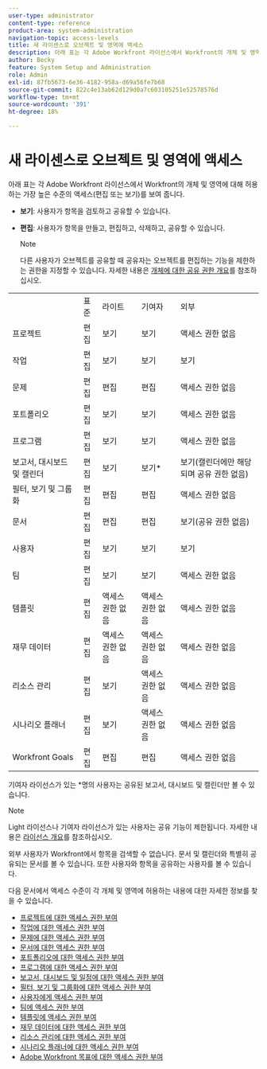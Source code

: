```yaml
---
user-type: administrator
content-type: reference
product-area: system-administration
navigation-topic: access-levels
title: 새 라이센스로 오브젝트 및 영역에 액세스
description: 아래 표는 각 Adobe Workfront 라이선스에서 Workfront의 개체 및 영역에 대해 허용하는 가장 높은 수준의 액세스(편집 또는 보기)를 보여 줍니다.
author: Becky
feature: System Setup and Administration
role: Admin
exl-id: 87fb5673-6e36-4182-958a-d69a56fe7b68
source-git-commit: 822c4e13ab62d129d0a7c603105251e52578576d
workflow-type: tm+mt
source-wordcount: '391'
ht-degree: 18%

---
```


# 새 라이센스로 오브젝트 및 영역에 액세스

<!-- Audited: 2/2024 -->

아래 표는 각 Adobe Workfront 라이선스에서 Workfront의 개체 및 영역에 대해 허용하는 가장 높은 수준의 액세스(편집 또는 보기)를 보여 줍니다.

* **보기**: 사용자가 항목을 검토하고 공유할 수 있습니다.
* **편집**: 사용자가 항목을 만들고, 편집하고, 삭제하고, 공유할 수 있습니다.

  >[!NOTE]
  >
  >다른 사용자가 오브젝트를 공유할 때 공유자는 오브젝트를 편집하는 기능을 제한하는 권한을 지정할 수 있습니다. 자세한 내용은 [개체에 대한 공유 권한 개요](../../../workfront-basics/grant-and-request-access-to-objects/sharing-permissions-on-objects-overview.md)를 참조하십시오.

<table style="table-layout:auto">
    <tr>
        <td></td>
        <td>표준</td>
        <td>라이트</td>
        <td>기여자</td>
        <td>외부</td>
    </tr>
    <tr>
        <td>프로젝트</td>
        <td>편집</td>
        <td>보기</td>
        <td>보기</td>
        <td>액세스 권한 없음</td>
    </tr>
    <tr>
        <td>작업</td>
        <td>편집</td>
        <td>보기</td>
        <td>보기</td>
        <td>보기</td>
    </tr>
    <tr>
        <td>문제</td>
        <td>편집</td>
        <td>편집</td>
        <td>편집</td>
        <td>액세스 권한 없음</td>
    </tr>
    <tr>
        <td>포트폴리오</td>
        <td>편집</td>
        <td>보기</td>
        <td>보기</td>
        <td>액세스 권한 없음</td>
    </tr>
    <tr>
        <td>프로그램</td>
        <td>편집</td>
        <td>보기</td>
        <td>보기</td>
        <td>액세스 권한 없음</td>
    </tr>
    <tr>
        <td>보고서, 대시보드 및 캘린더</td>
        <td>편집</td>
        <td>보기</td>
        <td>보기*</td>
        <td>보기(캘린더에만 해당되며 공유 권한 없음)</td>
    </tr>
    <tr>
        <td>필터, 보기 및 그룹화</td>
        <td>편집</td>
        <td>편집</td>
        <td>편집</td>
        <td>액세스 권한 없음</td>
    </tr>
    <tr>
        <td>문서</td>
        <td>편집</td>
        <td>편집</td>
        <td>편집</td>
        <td>보기(공유 권한 없음)</td>
    </tr>
    <tr>
        <td>사용자</td>
        <td>편집</td>
        <td>보기</td>
        <td>보기</td>
        <td>보기</td>
    </tr>
    <tr>
        <td>팀</td>
        <td>편집</td>
        <td>보기</td>
        <td>보기</td>
        <td>액세스 권한 없음</td>
    </tr>
    <tr>
        <td>템플릿</td>
        <td>편집</td>
        <td>액세스 권한 없음</td>
        <td>액세스 권한 없음</td>
        <td>액세스 권한 없음</td>
    </tr>
    <tr>
        <td>재무 데이터</td>
        <td>편집</td>
        <td>액세스 권한 없음</td>
        <td>액세스 권한 없음</td>
        <td>액세스 권한 없음</td>
    </tr>
    <tr>
        <td>리소스 관리</td>
        <td>편집</td>
        <td>보기</td>
        <td>액세스 권한 없음</td>
        <td>액세스 권한 없음</td>
    </tr>
    <tr>
        <td>시나리오 플래너</td>
        <td>편집</td>
        <td>보기</td>
        <td>액세스 권한 없음</td>
        <td>액세스 권한 없음</td>
    </tr>
    <tr>
        <td>Workfront Goals</td>
        <td>편집</td>
        <td>편집</td>
        <td>편집</td>
        <td>액세스 권한 없음</td>
    </tr>
</table>

기여자 라이선스가 있는 &#42;명의 사용자는 공유된 보고서, 대시보드 및 캘린더만 볼 수 있습니다.

>[!NOTE]
>
>Light 라이선스나 기여자 라이선스가 있는 사용자는 공유 기능이 제한됩니다. 자세한 내용은 [라이선스 개요](/help/quicksilver/administration-and-setup/add-users/how-access-levels-work/licenses-overview.md)를 참조하십시오.
>
>외부 사용자가 Workfront에서 항목을 검색할 수 없습니다. 문서 및 캘린더와 특별히 공유되는 문서를 볼 수 있습니다. 또한 사용자와 항목을 공유하는 사용자를 볼 수 있습니다.

다음 문서에서 액세스 수준이 각 개체 및 영역에 허용하는 내용에 대한 자세한 정보를 찾을 수 있습니다.

* [프로젝트에 대한 액세스 권한 부여](../../../administration-and-setup/add-users/configure-and-grant-access/grant-access-projects.md)
* [작업에 대한 액세스 권한 부여](../../../administration-and-setup/add-users/configure-and-grant-access/grant-access-tasks.md)
* [문제에 대한 액세스 권한 부여](../../../administration-and-setup/add-users/configure-and-grant-access/grant-access-issues.md)
* [문서에 대한 액세스 권한 부여](../../../administration-and-setup/add-users/configure-and-grant-access/grant-access-documents.md)
* [포트폴리오에 대한 액세스 권한 부여](../../../administration-and-setup/add-users/configure-and-grant-access/grant-access-portfolios.md)
* [프로그램에 대한 액세스 권한 부여](../../../administration-and-setup/add-users/configure-and-grant-access/grant-access-programs.md)
* [보고서, 대시보드 및 일정에 대한 액세스 권한 부여](../../../administration-and-setup/add-users/configure-and-grant-access/grant-access-reports-dashboards-calendars.md)
* [필터, 보기 및 그룹화에 대한 액세스 권한 부여](../../../administration-and-setup/add-users/configure-and-grant-access/grant-access-fvg.md)
* [사용자에게 액세스 권한 부여](../../../administration-and-setup/add-users/configure-and-grant-access/grant-access-other-users.md)
* [팀에 액세스 권한 부여](../../../administration-and-setup/add-users/configure-and-grant-access/grant-access-teams.md)
* [템플릿에 액세스 권한 부여](../../../administration-and-setup/add-users/configure-and-grant-access/grant-access-templates.md)
* [재무 데이터에 대한 액세스 권한 부여](../../../administration-and-setup/add-users/configure-and-grant-access/grant-access-financial.md)
* [리소스 관리에 대한 액세스 권한 부여](../../../administration-and-setup/add-users/configure-and-grant-access/grant-access-resource-management.md)
* [시나리오 플래너에 대한 액세스 권한 부여](../../../administration-and-setup/add-users/configure-and-grant-access/grant-access-sp.md)
* [Adobe Workfront 목표에 대한 액세스 권한 부여](../../../administration-and-setup/add-users/configure-and-grant-access/grant-access-goals.md)
